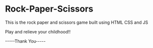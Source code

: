 # Rock-Paper-Scissors

This is the rock paper and scissors game built using HTML CSS and JS

Play and relieve your childhood!!

-----Thank You-----

